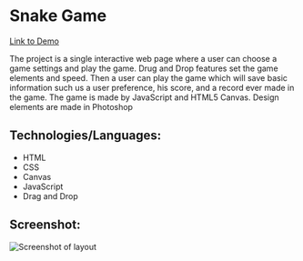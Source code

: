 # Snake Game

[Link to Demo](http://portfolio.alexandrpasko.com)

The project is a single interactive web page where a user can choose a game settings and play the game. Drug and Drop features set the game elements and speed. Then a user can play the game which will save basic information such us a user preference, his score, and a record ever made in the game. The game is made by JavaScript and HTML5 Canvas. Design elements are made in Photoshop 

## Technologies/Languages:
* HTML
* CSS
* Canvas
* JavaScript
* Drag and Drop

## Screenshot:
![Screenshot of layout](screenshot.png)